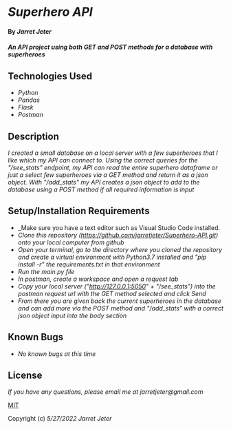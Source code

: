 # _Superhero API_

#### By _**Jarret Jeter**_

#### _An API project using both GET and POST methods for a database with superheroes_

## Technologies Used

* _Python_
* _Pandas_
* _Flask_
* _Postman_

## Description

_I created a small database on a local server with a few superheroes that I like which my API can connect to. Using the correct queries for the "/see_stats" endpoint, my API can read the entire superhero dataframe or just a select few superheroes via a GET method and return it as a json object. With "/add_stats" my API creates a json object to add to the database using a POST method if all required information is input_

## Setup/Installation Requirements

* _Make sure you have a text editor such as Visual Studio Code installed.
* _Clone this repository (https://github.com/jarretjeter/Superhero-API.git) onto your local computer from github_
* _Open your terminal, go to the directory where you cloned the repository and create a virtual environment with Python3.7 installed and "pip install -r" the requirements.txt in that environment_
* _Run the main.py file_
* _In postman, create a workspace and open a request tab_
* _Copy your local server ("http://127.0.0.1:5050" + "/see_stats") into the postman request url with the GET method selected and click Send_
* _From there you are given back the current superheroes in the database and can add more via the POST method and "/add_stats" with a correct json object input into the body section_

## Known Bugs

* _No known bugs at this time_

## License

_If you have any questions, please email me at jarretjeter@gmail.com_

[MIT](https://github.com/jarretjeter/Superhero-API/blob/main/LICENSE.txt)

Copyright (c) _5/27/2022_ _Jarret Jeter_